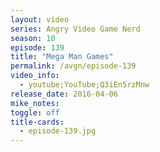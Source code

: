 ```yaml
---
layout: video
series: Angry Video Game Nerd
season: 10
episode: 139
title: "Mega Man Games"
permalink: /avgn/episode-139
video_info:
  - youtube;YouTube;Q3iEn5rzMnw
release_date: 2016-04-06
mike_notes:
toggle: off
title-cards:
  - episode-139.jpg
---
```

